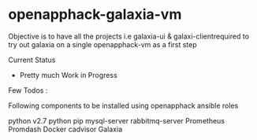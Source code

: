 # openapphack-galaxia-vm

Objective is to have all the projects i.e galaxia-ui & galaxi-clientrequired to try out galaxia on a single openapphack-vm as a first step 

Current Status

- Pretty much Work in Progress

Few Todos :

Following components to be installed using openapphack ansible roles

python v2.7
python pip
mysql-server
rabbitmq-server
Prometheus
Promdash
Docker
cadvisor
Galaxia

